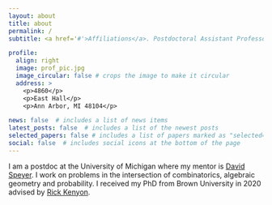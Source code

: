 ```yaml
---
layout: about
title: about
permalink: /
subtitle: <a href='#'>Affiliations</a>. Postdoctoral Assistant Professor, University of Michigan.

profile:
  align: right
  image: prof_pic.jpg
  image_circular: false # crops the image to make it circular
  address: >
    <p>4860</p>
    <p>East Hall</p>
    <p>Ann Arbor, MI 48104</p>

news: false  # includes a list of news items
latest_posts: false  # includes a list of the newest posts
selected_papers: false # includes a list of papers marked as "selected={true}"
social: false  # includes social icons at the bottom of the page
---
```


I am a postdoc at the University of Michigan where my mentor is [David Speyer](http://www-personal.umich.edu/~speyer/). I work on problems in the intersection of combinatorics, algebraic geometry and probability. I received my PhD from Brown University in 2020 advised by [Rick Kenyon](https://gauss.math.yale.edu/~rwk25/).
